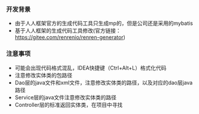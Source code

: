 ### 开发背景
- 由于人人框架官方的生成代码工具只生成mp的，但是公司还是采用的mybatis
- 基于人人框架的生成代码工具修改(官方链接：https://gitee.com/renrenio/renren-generator)

### 注意事项
- 可能会出现代码格式混乱，IDEA快捷键（Ctrl+Alt+L）格式化代码
- 注意修改实体类的包路径
- Dao层的java文件和xml文件，注意修改实体类的路径，以及对应的dao层java路径
- Service层的java文件注意修改实体类的路径
- Controller层的标准返回实体类，在项目中寻找
